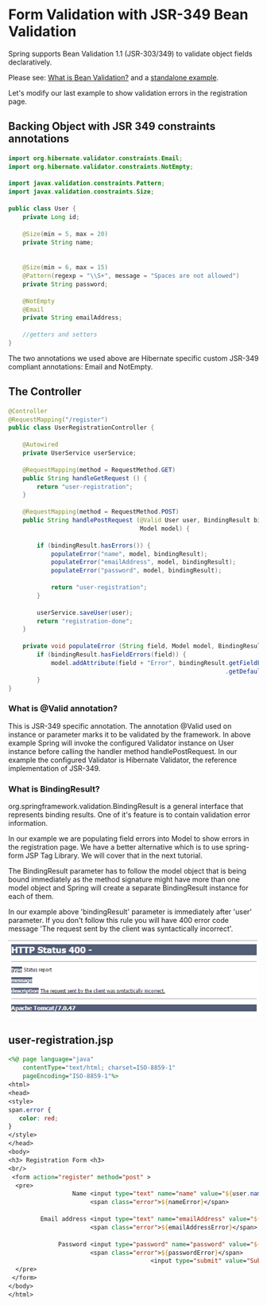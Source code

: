 # Form Validation with JSR-349 Bean Validation

Spring supports Bean Validation 1.1 (JSR-303/349) to validate object fields declaratively.

Please see: [What is Bean Validation?](https://www.logicbig.com/quick-info/bean-validation/java-bean-validation.html) and a [standalone example](https://www.logicbig.com/how-to/bean-validation/bean-validation-example.html).

Let's modify our last example to show validation errors in the registration page.

## Backing Object with JSR 349 constraints annotations

```java
import org.hibernate.validator.constraints.Email;
import org.hibernate.validator.constraints.NotEmpty;

import javax.validation.constraints.Pattern;
import javax.validation.constraints.Size;

public class User {
    private Long id;

    @Size(min = 5, max = 20)
    private String name;


    @Size(min = 6, max = 15)
    @Pattern(regexp = "\\S+", message = "Spaces are not allowed")
    private String password;

    @NotEmpty
    @Email
    private String emailAddress;

    //getters and setters
}
```

The two annotations we used above are Hibernate specific custom JSR-349 compliant annotations: Email and NotEmpty.

## The Controller

```java
@Controller
@RequestMapping("/register")
public class UserRegistrationController {

    @Autowired
    private UserService userService;

    @RequestMapping(method = RequestMethod.GET)
    public String handleGetRequest () {
        return "user-registration";
    }

    @RequestMapping(method = RequestMethod.POST)
    public String handlePostRequest (@Valid User user, BindingResult bindingResult,
                                     Model model) {

        if (bindingResult.hasErrors()) {
            populateError("name", model, bindingResult);
            populateError("emailAddress", model, bindingResult);
            populateError("password", model, bindingResult);

            return "user-registration";
        }

        userService.saveUser(user);
        return "registration-done";
    }

    private void populateError (String field, Model model, BindingResult bindingResult) {
        if (bindingResult.hasFieldErrors(field)) {
            model.addAttribute(field + "Error", bindingResult.getFieldError(field)
                                                             .getDefaultMessage());
        }
}
```

### What is @Valid annotation?

This is JSR-349 specific annotation. The annotation @Valid used on instance or parameter marks it to be validated by the framework. In above example Spring will invoke the configured Validator instance on User instance before calling the handler method handlePostRequest. In our example the configured Validator is Hibernate Validator, the reference implementation of JSR-349.


### What is BindingResult?

org.springframework.validation.BindingResult is a general interface that represents binding results. One of it's feature is to contain validation error information.

In our example we are populating field errors into Model to show errors in the registration page. We have a better alternative which is to use spring-form JSP Tag Library. We will cover that in the next tutorial.

The BindingResult parameter has to follow the model object that is being bound immediately as the method signature might have more than one model object and Spring will create a separate BindingResult instance for each of them. 

In our example above 'bindingResult' parameter is immediately after 'user' parameter. If you don't follow this rule you will have 400 error code message 'The request sent by the client was syntactically incorrect'.

![module](images/bindingresult-order-error.png)

## user-registration.jsp

```jsp
<%@ page language="java"
    contentType="text/html; charset=ISO-8859-1"
    pageEncoding="ISO-8859-1"%>
<html>
<head>
<style>
span.error {
   color: red;
}
</style>
</head>
<body>
<h3> Registration Form <h3>
<br/>
 <form action="register" method="post" >
  <pre>
                  Name <input type="text" name="name" value="${user.name}" />
                       <span class="error">${nameError}</span>

         Email address <input type="text" name="emailAddress" value="${user.emailAddress}" />
                       <span class="error">${emailAddressError}</span>

              Password <input type="password" name="password" value="${user.password}" />
                       <span class="error">${passwordError}</span>
                                        <input type="submit" value="Submit" />
  </pre>
 </form>
</body>
</html>
```
